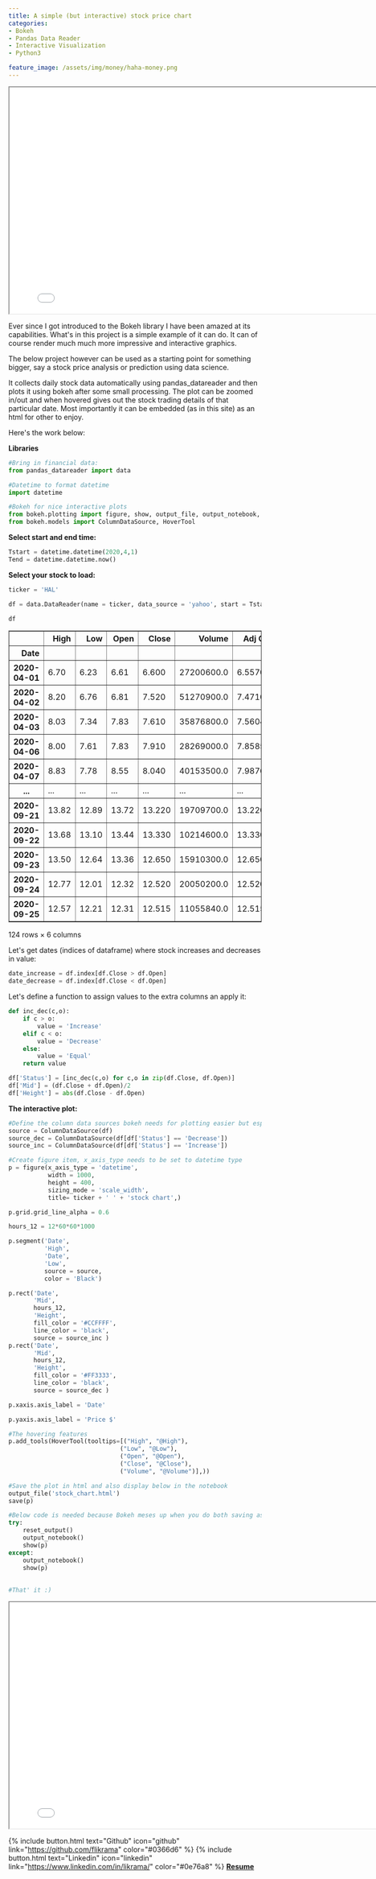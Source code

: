 ```yaml
---
title: A simple (but interactive) stock price chart
categories:
- Bokeh
- Pandas Data Reader
- Interactive Visualization
- Python3

feature_image: /assets/img/money/haha-money.png
---
```

<iframe width = 800 height = 450 src="/stock_chart.html" title="Stock Chart"></iframe> 


Ever since I got introduced to the Bokeh library I have been amazed at its capabilities. What's in this project is a simple example
of it can do. It can of course render much much more impressive and interactive graphics.

The below project however can be used as a starting point for something bigger, say a stock price analysis or prediction using data science.

It collects daily stock data automatically using pandas_datareader and then plots it using bokeh after some small processing. The plot can be zoomed in/out and when hovered gives out the stock trading details of that particular date.
Most importantly it can be embedded (as in this site) as an html for other to enjoy.

Here's the work below:

**Libraries**


```python
#Bring in financial data:
from pandas_datareader import data 

#Datetime to format datetime
import datetime

#Bokeh for nice interactive plots
from bokeh.plotting import figure, show, output_file, output_notebook, save
from bokeh.models import ColumnDataSource, HoverTool
```

**Select start and end time:**


```python
Tstart = datetime.datetime(2020,4,1)
Tend = datetime.datetime.now()
```

**Select your stock to load:**


```python
ticker = 'HAL'
```


```python
df = data.DataReader(name = ticker, data_source = 'yahoo', start = Tstart, end = Tend)

df
```




<div>
<style scoped>
    .dataframe tbody tr th:only-of-type {
        vertical-align: middle;
    }

    .dataframe tbody tr th {
        vertical-align: top;
    }

    .dataframe thead th {
        text-align: right;
    }
</style>
<table border="1" class="dataframe">
  <thead>
    <tr style="text-align: right;">
      <th></th>
      <th>High</th>
      <th>Low</th>
      <th>Open</th>
      <th>Close</th>
      <th>Volume</th>
      <th>Adj Close</th>
    </tr>
    <tr>
      <th>Date</th>
      <th></th>
      <th></th>
      <th></th>
      <th></th>
      <th></th>
      <th></th>
    </tr>
  </thead>
  <tbody>
    <tr>
      <th>2020-04-01</th>
      <td>6.70</td>
      <td>6.23</td>
      <td>6.61</td>
      <td>6.600</td>
      <td>27200600.0</td>
      <td>6.557045</td>
    </tr>
    <tr>
      <th>2020-04-02</th>
      <td>8.20</td>
      <td>6.76</td>
      <td>6.81</td>
      <td>7.520</td>
      <td>51270900.0</td>
      <td>7.471057</td>
    </tr>
    <tr>
      <th>2020-04-03</th>
      <td>8.03</td>
      <td>7.34</td>
      <td>7.83</td>
      <td>7.610</td>
      <td>35876800.0</td>
      <td>7.560472</td>
    </tr>
    <tr>
      <th>2020-04-06</th>
      <td>8.00</td>
      <td>7.61</td>
      <td>7.83</td>
      <td>7.910</td>
      <td>28269000.0</td>
      <td>7.858518</td>
    </tr>
    <tr>
      <th>2020-04-07</th>
      <td>8.83</td>
      <td>7.78</td>
      <td>8.55</td>
      <td>8.040</td>
      <td>40153500.0</td>
      <td>7.987672</td>
    </tr>
    <tr>
      <th>...</th>
      <td>...</td>
      <td>...</td>
      <td>...</td>
      <td>...</td>
      <td>...</td>
      <td>...</td>
    </tr>
    <tr>
      <th>2020-09-21</th>
      <td>13.82</td>
      <td>12.89</td>
      <td>13.72</td>
      <td>13.220</td>
      <td>19709700.0</td>
      <td>13.220000</td>
    </tr>
    <tr>
      <th>2020-09-22</th>
      <td>13.68</td>
      <td>13.10</td>
      <td>13.44</td>
      <td>13.330</td>
      <td>10214600.0</td>
      <td>13.330000</td>
    </tr>
    <tr>
      <th>2020-09-23</th>
      <td>13.50</td>
      <td>12.64</td>
      <td>13.36</td>
      <td>12.650</td>
      <td>15910300.0</td>
      <td>12.650000</td>
    </tr>
    <tr>
      <th>2020-09-24</th>
      <td>12.77</td>
      <td>12.01</td>
      <td>12.32</td>
      <td>12.520</td>
      <td>20050200.0</td>
      <td>12.520000</td>
    </tr>
    <tr>
      <th>2020-09-25</th>
      <td>12.57</td>
      <td>12.21</td>
      <td>12.31</td>
      <td>12.515</td>
      <td>11055840.0</td>
      <td>12.515000</td>
    </tr>
  </tbody>
</table>
<p>124 rows × 6 columns</p>
</div>



Let's get dates (indices of dataframe) where stock increases and decreases in value:


```python
date_increase = df.index[df.Close > df.Open]
date_decrease = df.index[df.Close < df.Open]
```

Let's define a function to assign values to the extra columns an apply it:


```python
def inc_dec(c,o):
    if c > o:
        value = 'Increase'
    elif c < o:
        value = 'Decrease'
    else:
        value = 'Equal'
    return value

df['Status'] = [inc_dec(c,o) for c,o in zip(df.Close, df.Open)]
df['Mid'] = (df.Close + df.Open)/2
df['Height'] = abs(df.Close - df.Open)
```

**The interactive plot:**


```python
#Define the column data sources bokeh needs for plotting easier but especially for hovering:
source = ColumnDataSource(df)
source_dec = ColumnDataSource(df[df['Status'] == 'Decrease'])
source_inc = ColumnDataSource(df[df['Status'] == 'Increase'])

#Create figure item, x_axis_type needs to be set to datetime type
p = figure(x_axis_type = 'datetime', 
           width = 1000, 
           height = 400, 
           sizing_mode = 'scale_width',
           title= ticker + ' ' + 'stock chart',)

p.grid.grid_line_alpha = 0.6

hours_12 = 12*60*60*1000

p.segment('Date', 
          'High', 
          'Date', 
          'Low', 
          source = source, 
          color = 'Black')

p.rect('Date', 
       'Mid', 
       hours_12, 
       'Height', 
       fill_color = '#CCFFFF', 
       line_color = 'black', 
       source = source_inc )
p.rect('Date', 
       'Mid', 
       hours_12, 
       'Height', 
       fill_color = '#FF3333', 
       line_color = 'black', 
       source = source_dec )

p.xaxis.axis_label = 'Date'

p.yaxis.axis_label = 'Price $'

#The hovering features
p.add_tools(HoverTool(tooltips=[("High", "@High"),
                               ("Low", "@Low"),
                               ("Open", "@Open"),
                               ("Close", "@Close"),
                               ("Volume", "@Volume")],))

#Save the plot in html and also display below in the notebook
output_file('stock_chart.html')
save(p)

#Below code is needed because Bokeh meses up when you do both saving as html and display in notebook
try:
    reset_output()
    output_notebook()
    show(p)  
except:
    output_notebook()
    show(p)
    
    
#That' it :)
```

<iframe width = 800 height = 450 src="/stock_chart.html" title="Places I've been"></iframe> 


{% include button.html text="Github" icon="github" link="https://github.com/flikrama" color="#0366d6" %} {% include button.html text="Linkedin" icon="linkedin" link="https://www.linkedin.com/in/likrama/" color="#0e76a8" %}   [**Resume**](/assets/resume/Fatmir_Likrama.pdf)